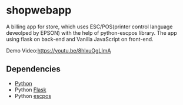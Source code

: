 # shopwebapp

A billing app for store, which uses ESC/POS(printer control language deveolped by EPSON) with the help of python-escpos library. The app using flask on back-end and Vanilla JavaScript on front-end.

Demo Video:https://youtu.be/8hlxuOgLImA



## Dependencies

- <a href ='https://www.python.org/downloads/'>Python</a>
- Python <a href='https://flask.palletsprojects.com/en/1.1.x/installation/'> Flask</a>
- Python  <a href="https://pypi.org/project/python-escpos/"> escpos</a>

